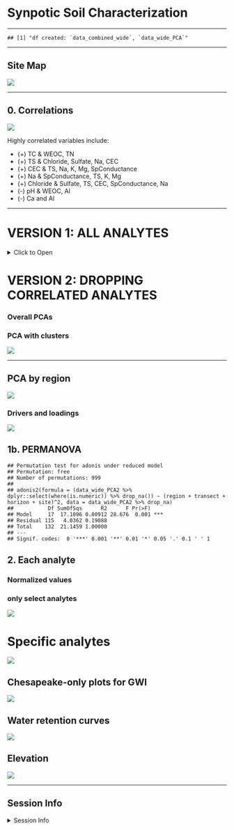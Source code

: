 Synpotic Soil Characterization
================

------------------------------------------------------------------------

    ## [1] "df created: `data_combined_wide`, `data_wide_PCA`"

------------------------------------------------------------------------

## Site Map

![](manuscript_figures_files/figure-gfm/map-1.png)<!-- -->

------------------------------------------------------------------------

## 0. Correlations

![](manuscript_figures_files/figure-gfm/gg_corr-1.png)<!-- -->

Highly correlated variables include:

- (+) TC & WEOC, TN
- (+) TS & Chloride, Sulfate, Na, CEC
- (+) CEC & TS, Na, K, Mg, SpConductance
- (+) Na & SpConductance, TS, K, Mg
- (+) Chloride & Sulfate, TS, CEC, SpConductance, Na
- (-) pH & WEOC, Al
- (-) Ca and Al

------------------------------------------------------------------------

# VERSION 1: ALL ANALYTES

<details>
<summary>
Click to Open
</summary>

## 1. PCAs

------------------------------------------------------------------------

### Overall PCAs

### PCA with clusters

![](manuscript_figures_files/figure-gfm/cluster_pca-1.png)<!-- -->

![](manuscript_figures_files/figure-gfm/pca_gg_regions-1.png)<!-- -->

### Drivers and loadings

![](manuscript_figures_files/figure-gfm/pc_gg-1.png)<!-- -->

------------------------------------------------------------------------

## 1b. PERMANOVA

    ## Permutation test for adonis under reduced model
    ## Permutation: free
    ## Number of permutations: 999
    ## 
    ## adonis2(formula = (data_wide_PCA %>% dplyr::select(where(is.numeric)) %>% drop_na()) ~ (region + transect + horizon + site)^2, data = data_wide_PCA %>% drop_na)
    ##           Df SumOfSqs      R2      F Pr(>F)    
    ## Model     17  16.8403 0.82363 31.041  0.001 ***
    ## Residual 113   3.6062 0.17637                  
    ## Total    130  20.4464 1.00000                  
    ## ---
    ## Signif. codes:  0 '***' 0.001 '**' 0.01 '*' 0.05 '.' 0.1 ' ' 1

## 2. Each analyte

### Normalized values - v2

![](manuscript_figures_files/figure-gfm/scaled_gg2-1.png)<!-- -->

![](manuscript_figures_files/figure-gfm/scaled_gg2_split-1.png)<!-- -->

### GWI only

![](manuscript_figures_files/figure-gfm/scaled_gg2_gwi-1.png)<!-- -->

</details>

# VERSION 2: DROPPING CORRELATED ANALYTES

### Overall PCAs

### PCA with clusters

![](manuscript_figures_files/figure-gfm/v2-cluster_pca-1.png)<!-- -->

------------------------------------------------------------------------

## PCA by region

![](manuscript_figures_files/figure-gfm/v2-pca_gg_regions-1.png)<!-- -->

### Drivers and loadings

![](manuscript_figures_files/figure-gfm/v2-pc_gg-1.png)<!-- -->

## 1b. PERMANOVA

    ## Permutation test for adonis under reduced model
    ## Permutation: free
    ## Number of permutations: 999
    ## 
    ## adonis2(formula = (data_wide_PCA2 %>% dplyr::select(where(is.numeric)) %>% drop_na()) ~ (region + transect + horizon + site)^2, data = data_wide_PCA2 %>% drop_na)
    ##           Df SumOfSqs      R2      F Pr(>F)    
    ## Model     17  17.1096 0.80912 28.676  0.001 ***
    ## Residual 115   4.0362 0.19088                  
    ## Total    132  21.1459 1.00000                  
    ## ---
    ## Signif. codes:  0 '***' 0.001 '**' 0.01 '*' 0.05 '.' 0.1 ' ' 1

## 2. Each analyte

### Normalized values

### only select analytes

![](manuscript_figures_files/figure-gfm/v2-scaled_gg2_split-NEW-1.png)<!-- -->

# Specific analytes

![](manuscript_figures_files/figure-gfm/analytesx-3-1.png)<!-- -->

## Chesapeake-only plots for GWI

![](manuscript_figures_files/figure-gfm/analytes-gwi-1.png)<!-- -->

## Water retention curves

![](manuscript_figures_files/figure-gfm/gg_hyprop-1.png)<!-- -->

## Elevation

![](manuscript_figures_files/figure-gfm/gg_elevation-1.png)<!-- -->

------------------------------------------------------------------------

## Session Info

<details>
<summary>
Session Info
</summary>

Date run: 2025-07-26

    ## R version 4.5.0 (2025-04-11)
    ## Platform: aarch64-apple-darwin20
    ## Running under: macOS Sequoia 15.5
    ## 
    ## Matrix products: default
    ## BLAS:   /Library/Frameworks/R.framework/Versions/4.5-arm64/Resources/lib/libRblas.0.dylib 
    ## LAPACK: /Library/Frameworks/R.framework/Versions/4.5-arm64/Resources/lib/libRlapack.dylib;  LAPACK version 3.12.1
    ## 
    ## locale:
    ## [1] en_US.UTF-8/en_US.UTF-8/en_US.UTF-8/C/en_US.UTF-8/en_US.UTF-8
    ## 
    ## time zone: America/Los_Angeles
    ## tzcode source: internal
    ## 
    ## attached base packages:
    ## [1] stats     graphics  grDevices utils     datasets  methods   base     
    ## 
    ## other attached packages:
    ##  [1] ggh4x_0.3.1         ggConvexHull_0.1.0  factoextra_1.0.7   
    ##  [4] ggspatial_1.1.9     sf_1.0-21           patchwork_1.3.0    
    ##  [7] vegan_2.7-1         permute_0.9-7       ggbiplot_0.55      
    ## [10] multcompView_0.1-10 multcomp_1.4-28     TH.data_1.1-3      
    ## [13] MASS_7.3-65         survival_3.8-3      mvtnorm_1.3-3      
    ## [16] googlesheets4_1.1.1 soilpalettes_0.1.0  PNWColors_0.1.0    
    ## [19] magrittr_2.0.3      lubridate_1.9.4     forcats_1.0.0      
    ## [22] stringr_1.5.1       dplyr_1.1.4         purrr_1.0.4        
    ## [25] readr_2.1.5         tidyr_1.3.1         tibble_3.3.0       
    ## [28] ggplot2_3.5.2       tidyverse_2.0.0     tarchetypes_0.13.1 
    ## [31] targets_1.11.3     
    ## 
    ## loaded via a namespace (and not attached):
    ##  [1] Rdpack_2.6.4       DBI_1.2.3          gridExtra_2.3      s2_1.1.8          
    ##  [5] sandwich_3.1-1     rlang_1.1.6        e1071_1.7-16       compiler_4.5.0    
    ##  [9] mgcv_1.9-1         callr_3.7.6        vctrs_0.6.5        reshape2_1.4.4    
    ## [13] pkgconfig_2.0.3    wk_0.9.4           fastmap_1.2.0      backports_1.5.0   
    ## [17] labeling_0.4.3     rmarkdown_2.29     tzdb_0.5.0         nloptr_2.2.1      
    ## [21] ps_1.9.1           xfun_0.52          broom_1.0.8        parallel_4.5.0    
    ## [25] prettyunits_1.2.0  cluster_2.1.8.1    R6_2.6.1           stringi_1.8.7     
    ## [29] RColorBrewer_1.1-3 boot_1.3-31        car_3.1-3          cellranger_1.1.0  
    ## [33] Rcpp_1.0.14        knitr_1.50         zoo_1.8-14         Matrix_1.7-3      
    ## [37] splines_4.5.0      igraph_2.1.4       timechange_0.3.0   tidyselect_1.2.1  
    ## [41] rstudioapi_0.17.1  abind_1.4-8        yaml_2.3.10        codetools_0.2-20  
    ## [45] processx_3.8.6     lattice_0.22-6     plyr_1.8.9         withr_3.0.2       
    ## [49] evaluate_1.0.3     units_0.8-7        proxy_0.4-27       pillar_1.10.2     
    ## [53] ggpubr_0.6.0       carData_3.0-5      KernSmooth_2.23-26 reformulas_0.4.1  
    ## [57] generics_0.1.3     hms_1.1.3          scales_1.4.0       minqa_1.2.8       
    ## [61] base64url_1.4      class_7.3-23       glue_1.8.0         tools_4.5.0       
    ## [65] data.table_1.17.0  lme4_1.1-37        ggsignif_0.6.4     fs_1.6.6          
    ## [69] cowplot_1.1.3      grid_4.5.0         rbibutils_2.3      nlme_3.1-168      
    ## [73] googledrive_2.1.1  Formula_1.2-5      cli_3.6.5          gargle_1.5.2      
    ## [77] gtable_0.3.6       ggcorrplot_0.1.4.1 rstatix_0.7.2      digest_0.6.37     
    ## [81] classInt_0.4-11    ggrepel_0.9.6      farver_2.1.2       htmltools_0.5.8.1 
    ## [85] lifecycle_1.0.4    secretbase_1.0.5

</details>
